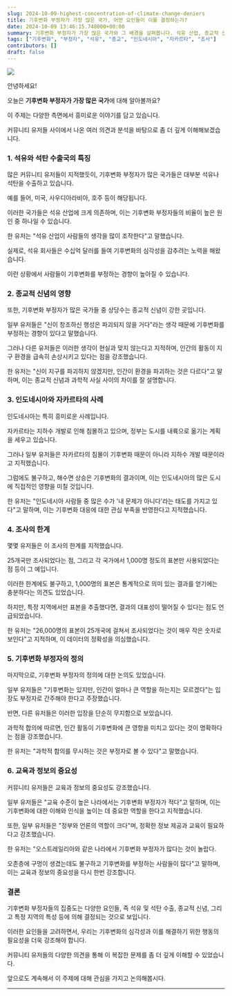 ```yaml
---
slug: 2024-10-09-highest-concentration-of-climate-change-deniers
title: 기후변화 부정자가 가장 많은 국가, 어떤 요인들이 이를 결정하는가?
date: 2024-10-09 13:46:15.748000+00:00
summary: 기후변화 부정자가 가장 많은 국가와 그 배경을 살펴봅니다. 석유 산업, 종교적 신념, 교육 수준 등 다양한 요인이 어떻게 기후변화 부정자들의 비율에 영향을 미치는지 알아보세요.
tags: ["기후변화", "부정자", "석유", "종교", "인도네시아", "자카르타", "조사"]
contributors: []
draft: false
---
```


![](https://blogger.googleusercontent.com/img/a/AVvXsEibwt8H7faXoXIA6LL9i0WThZZwxmhjSpbOxdrFJJwRqFQghM1nWHd2X_xEiD1i0AfICSnCvLcZtjZ2NnSlVsDTZar64Kt2g1NeaWm2aXe06WnlSRYsWXZiQ-KTQJmV2LBVNetEXcy8tT4PLfeikT9GWsTM1cCVPBb8u5umGjKRxksO-cy6KlbDVIGD9Y0)

안녕하세요!

오늘은 **기후변화 부정자가 가장 많은 국가**에 대해 알아볼까요?

이 주제는 다양한 측면에서 흥미로운 이야기를 담고 있습니다.

커뮤니티 유저들 사이에서 나온 여러 의견과 분석을 바탕으로 좀 더 깊게 이해해보겠습니다.

### 1. 석유와 석탄 수출국의 특징

많은 커뮤니티 유저들이 지적했듯이, 기후변화 부정자가 많은 국가들은 대부분 석유나 석탄을 수출하고 있습니다.

예를 들어, 미국, 사우디아라비아, 호주 등이 해당됩니다.

이러한 국가들은 석유 산업에 크게 의존하며, 이는 기후변화 부정자들의 비율이 높은 원인 중 하나일 수 있습니다.

한 유저는 "석유 산업이 사람들의 생각을 많이 조작한다"고 말했습니다.

실제로, 석유 회사들은 수십억 달러를 들여 기후변화의 심각성을 감추려는 노력을 해왔습니다.

이런 상황에서 사람들이 기후변화를 부정하는 경향이 높아질 수 있습니다.

### 2. 종교적 신념의 영향

또한, 기후변화 부정자가 많은 국가들 중 상당수는 종교적 신념이 강한 곳입니다.

일부 유저들은 "신이 창조하신 행성은 파괴되지 않을 거다"라는 생각 때문에 기후변화를 부정하는 경향이 있다고 말했습니다.

그러나 다른 유저들은 이러한 생각이 현실과 맞지 않는다고 지적하며, 인간의 활동이 지구 환경을 급속히 손상시키고 있다는 점을 강조했습니다.

한 유저는 "신이 지구를 파괴하지 않겠지만, 인간이 환경을 파괴하는 것은 다르다"고 말하며, 이는 종교적 신념과 과학적 사실 사이의 차이를 잘 설명합니다.

### 3. 인도네시아와 자카르타의 사례

인도네시아는 특히 흥미로운 사례입니다.

자카르타는 지하수 개발로 인해 침몰하고 있으며, 정부는 도시를 내륙으로 옮기는 계획을 세우고 있습니다.

그러나 일부 유저들은 자카르타의 침몰이 기후변화 때문이 아니라 지하수 개발 때문이라고 지적했습니다.

그럼에도 불구하고, 해수면 상승은 기후변화의 결과이며, 이는 인도네시아의 많은 도시에 직접적인 영향을 미칠 것입니다.

한 유저는 "인도네시아 사람들 중 많은 수가 '내 문제가 아니다'라는 태도를 가지고 있다"고 말하며, 이는 기후변화 대응에 대한 관심 부족을 반영한다고 지적했습니다.

### 4. 조사의 한계

몇몇 유저들은 이 조사의 한계를 지적했습니다.

25개국만 조사되었다는 점, 그리고 각 국가에서 1,000명 정도의 표본만 사용되었다는 점 등이 그 예입니다.

이러한 한계에도 불구하고, 1,000명의 표본은 통계적으로 의미 있는 결과를 얻기에는 충분하다는 의견도 있었습니다.

하지만, 특정 지역에서만 표본을 추출했다면, 결과의 대표성이 떨어질 수 있다는 점도 언급되었습니다.

한 유저는 "26,000명의 표본이 25개국에 걸쳐서 조사되었다는 것이 매우 작은 숫자로 보인다"고 지적하며, 이 데이터의 정확성을 의심했습니다.

### 5. 기후변화 부정자의 정의

마지막으로, 기후변화 부정자의 정의에 대한 논의도 있었습니다.

일부 유저들은 "기후변화는 있지만, 인간이 얼마나 큰 역할을 하는지는 모르겠다"는 입장도 부정자로 간주해야 한다고 주장했습니다.

반면, 다른 유저들은 이러한 입장을 단순히 무지함으로 보았습니다.

과학적 합의에 따르면, 인간 활동이 기후변화에 큰 영향을 미치고 있다는 것이 명확하다는 점을 강조했습니다.

한 유저는 "과학적 합의를 무시하는 것은 부정자로 볼 수 있다"고 말했습니다.

### 6. 교육과 정보의 중요성

커뮤니티 유저들은 교육과 정보의 중요성도 강조했습니다.

일부 유저들은 "교육 수준이 높은 나라에서는 기후변화 부정자가 적다"고 말하며, 이는 기후변화에 대한 이해와 인식을 높이는 데 중요한 역할을 한다고 지적했습니다.

또한, 일부 유저들은 "정부와 언론의 역할이 크다"며, 정확한 정보 제공과 교육이 필요하다고 강조했습니다.

한 유저는 "오스트레일리아와 같은 나라에서 기후변화 부정자가 많다는 것이 놀랍다.

오존층에 구멍이 생겼는데도 불구하고 기후변화를 부정하는 사람들이 많다"고 말하며, 이는 교육과 정보의 중요성을 다시 한번 강조합니다.

### 결론

기후변화 부정자들의 집중도는 다양한 요인들, 즉 석유 및 석탄 수출, 종교적 신념, 그리고 특정 지역의 특성 등에 의해 결정되는 것으로 보입니다.

이러한 요인들을 고려하면서, 우리는 기후변화의 심각성과 이를 해결하기 위한 행동의 필요성을 더욱 강조해야 합니다.

커뮤니티 유저들의 다양한 의견을 통해 이 복잡한 문제를 좀 더 깊게 이해할 수 있었습니다.

앞으로도 계속해서 이 주제에 대해 관심을 가지고 논의해봅시다.

---